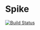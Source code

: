 Spike
=====

[![Build Status](https://travis-ci.org/issei-m/spike.svg?branch=develop)](https://travis-ci.org/issei-m/spike)

